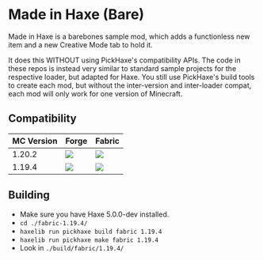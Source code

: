 # Made in Haxe (Bare)

Made in Haxe is a barebones sample mod, which adds a functionless new item and a new Creative Mode tab to hold it.

It does this WITHOUT using PickHaxe's compatibility APIs. The code in these repos is instead very similar to standard sample projects for the respective loader, but adapted for Haxe. You still use PickHaxe's build tools to create each mod, but without the inter-version and inter-loader compat, each mod will only work for one version of Minecraft.

## Compatibility

MC Version | Forge | Fabric
---|---|---
1.20.2 | ![](https://byob.yarr.is/EliteMasterEric/Pickhaxe-Samples/build-madeinhaxe-bare-forge-1.20.2_develop) | ![](https://byob.yarr.is/EliteMasterEric/Pickhaxe-Samples/build-madeinhaxe-bare-fabric-1.20.2_develop)
1.19.4 | ![](https://byob.yarr.is/EliteMasterEric/Pickhaxe-Samples/build-madeinhaxe-bare-forge-1.19.4_develop) | ![](https://byob.yarr.is/EliteMasterEric/Pickhaxe-Samples/build-madeinhaxe-bare-fabric-1.19.4_develop)

## Building

- Make sure you have Haxe 5.0.0-dev installed.
- `cd ./fabric-1.19.4/`
- `haxelib run pickhaxe build fabric 1.19.4`
- `haxelib run pickhaxe make fabric 1.19.4`
- Look in `./build/fabric/1.19.4/`